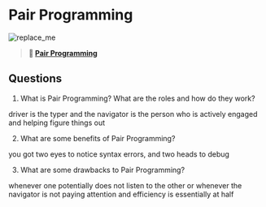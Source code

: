 # Pair Programming

![replace_me](https://codeworks.blob.core.windows.net/public/assets/img/illustrations/placeholder.svg)

> **📖 [Pair Programming](https://codeworksacademy.com/fs-student-guide/resources/wk7/01-Pair-Programming)**

## Questions

1. What is Pair Programming? What are the roles and how do they work?

driver is the typer and the navigator is the person who is actively engaged and helping figure things out

2. What are some benefits of Pair Programming?

you got two eyes to notice syntax errors, and two heads to debug

3. What are some drawbacks to Pair Programming?

whenever one potentially does not listen to the other or whenever the navigator is not paying attention and efficiency is essentially at half